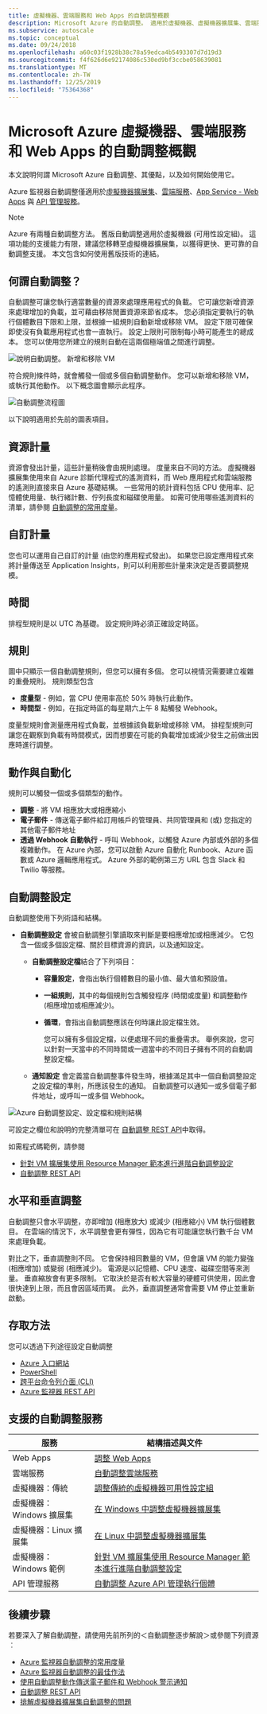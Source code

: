 ```yaml
---
title: 虛擬機器、雲端服務和 Web Apps 的自動調整概觀
description: Microsoft Azure 的自動調整。 適用於虛擬機器、虛擬機器擴展集、雲端服務和 Web 應用程式。
ms.subservice: autoscale
ms.topic: conceptual
ms.date: 09/24/2018
ms.openlocfilehash: a60c03f1928b38c78a59edca4b5493307d7d19d3
ms.sourcegitcommit: f4f626d6e92174086c530ed9bf3ccbe058639081
ms.translationtype: MT
ms.contentlocale: zh-TW
ms.lasthandoff: 12/25/2019
ms.locfileid: "75364368"
---
```

# <a name="overview-of-autoscale-in-microsoft-azure-virtual-machines-cloud-services-and-web-apps"></a>Microsoft Azure 虛擬機器、雲端服務和 Web Apps 的自動調整概觀
本文說明何謂 Microsoft Azure 自動調整、其優點，以及如何開始使用它。  

Azure 監視器自動調整僅適用於[虛擬機器擴展集](https://azure.microsoft.com/services/virtual-machine-scale-sets/)、[雲端服務](https://azure.microsoft.com/services/cloud-services/)、[App Service - Web Apps](https://azure.microsoft.com/services/app-service/web/) 與 [API 管理服務](https://docs.microsoft.com/azure/api-management/api-management-key-concepts)。

> [!NOTE]
> Azure 有兩種自動調整方法。 舊版自動調整適用於虛擬機器 (可用性設定組)。 這項功能的支援能力有限，建議您移轉至虛擬機器擴展集，以獲得更快、更可靠的自動調整支援。 本文包含如何使用舊版技術的連結。  
>
>

## <a name="what-is-autoscale"></a>何謂自動調整？
自動調整可讓您執行適當數量的資源來處理應用程式的負載。 它可讓您新增資源來處理增加的負載，並可藉由移除閒置資源來節省成本。 您必須指定要執行的執行個體數目下限和上限，並根據一組規則自動新增或移除 VM。 設定下限可確保即使沒有負載應用程式也會一直執行。 設定上限則可限制每小時可能產生的總成本。 您可以使用您所建立的規則自動在這兩個極端值之間進行調整。

 ![說明自動調整。 新增和移除 VM](./media/autoscale-overview/AutoscaleConcept.png)

符合規則條件時，就會觸發一個或多個自動調整動作。 您可以新增和移除 VM，或執行其他動作。 以下概念圖會顯示此程序。  

 ![自動調整流程圖](./media/autoscale-overview/Autoscale_Overview_v4.png)

以下說明適用於先前的圖表項目。   

## <a name="resource-metrics"></a>資源計量
資源會發出計量，這些計量稍後會由規則處理。 度量來自不同的方法。
虛擬機器擴展集使用來自 Azure 診斷代理程式的遙測資料，而 Web 應用程式和雲端服務的遙測則直接來自 Azure 基礎結構。 一些常用的統計資料包括 CPU 使用率、記憶體使用量、執行緒計數、佇列長度和磁碟使用量。 如需可使用哪些遙測資料的清單，請參閱 [自動調整的常用度量](../../azure-monitor/platform/autoscale-common-metrics.md)。

## <a name="custom-metrics"></a>自訂計量
您也可以運用自己自訂的計量 (由您的應用程式發出)。 如果您已設定應用程式來將計量傳送至 Application Insights，則可以利用那些計量來決定是否要調整規模。

## <a name="time"></a>時間
排程型規則是以 UTC 為基礎。 設定規則時必須正確設定時區。  

## <a name="rules"></a>規則
圖中只顯示一個自動調整規則，但您可以擁有多個。 您可以視情況需要建立複雜的重疊規則。  規則類型包含  

* **度量型** - 例如，當 CPU 使用率高於 50% 時執行此動作。
* **時間型** - 例如，在指定時區的每星期六上午 8 點觸發 Webhook。

度量型規則會測量應用程式負載，並根據該負載新增或移除 VM。 排程型規則可讓您在觀察到負載有時間模式，因而想要在可能的負載增加或減少發生之前做出因應時進行調整。  

## <a name="actions-and-automation"></a>動作與自動化
規則可以觸發一個或多個類型的動作。

* **調整** - 將 VM 相應放大或相應縮小
* **電子郵件** - 傳送電子郵件給訂用帳戶的管理員、共同管理員和 (或) 您指定的其他電子郵件地址
* **透過 Webhook 自動執行** - 呼叫 Webhook，以觸發 Azure 內部或外部的多個複雜動作。 在 Azure 內部，您可以啟動 Azure 自動化 Runbook、Azure 函數或 Azure 邏輯應用程式。 Azure 外部的範例第三方 URL 包含 Slack 和 Twilio 等服務。

## <a name="autoscale-settings"></a>自動調整設定
自動調整使用下列術語和結構。

- **自動調整設定** 會被自動調整引擎讀取來判斷是要相應增加或相應減少。 它包含一個或多個設定檔、關於目標資源的資訊，以及通知設定。

  - **自動調整設定檔**結合了下列項目：

    - **容量設定**，會指出執行個體數目的最小值、最大值和預設值。
    - **一組規則**，其中的每個規則包含觸發程序 (時間或度量) 和調整動作 (相應增加或相應減少)。
    - **循環**，會指出自動調整應該在何時讓此設定檔生效。

      您可以擁有多個設定檔，以便處理不同的重疊需求。 舉例來說，您可以針對一天當中的不同時間或一週當中的不同日子擁有不同的自動調整設定檔。

  - **通知設定** 會定義當自動調整事件發生時，根據滿足其中一個自動調整設定之設定檔的準則，所應該發生的通知。 自動調整可以通知一或多個電子郵件地址，或呼叫一或多個 Webhook。


![Azure 自動調整設定、設定檔和規則結構](./media/autoscale-overview/AzureResourceManagerRuleStructure3.png)

可設定之欄位和說明的完整清單可在 [自動調整 REST API](https://msdn.microsoft.com/library/dn931928.aspx)中取得。

如需程式碼範例，請參閱

* [針對 VM 擴展集使用 Resource Manager 範本進行進階自動調整設定](../../azure-monitor/platform/autoscale-virtual-machine-scale-sets.md)  
* [自動調整 REST API](https://msdn.microsoft.com/library/dn931953.aspx)

## <a name="horizontal-vs-vertical-scaling"></a>水平和垂直調整
自動調整只會水平調整，亦即增加 (相應放大) 或減少 (相應縮小) VM 執行個體數目。  在雲端的情況下，水平調整會更有彈性，因為它有可能讓您執行數千台 VM 來處理負載。

對比之下，垂直調整則不同。 它會保持相同數量的 VM，但會讓 VM 的能力變強 (相應增加) 或變弱 (相應減少)。 電源是以記憶體、CPU 速度、磁碟空間等來測量。 垂直縮放會有更多限制。 它取決於是否有較大容量的硬體可供使用，因此會很快達到上限，而且會因區域而異。 此外，垂直調整通常會需要 VM 停止並重新啟動。


## <a name="methods-of-access"></a>存取方法
您可以透過下列途徑設定自動調整

* [Azure 入口網站](../../azure-monitor/platform/autoscale-get-started.md)
* [PowerShell](../../azure-monitor/platform/powershell-quickstart-samples.md#create-and-manage-autoscale-settings)
* [跨平台命令列介面 (CLI)](../../azure-monitor/platform/cli-samples.md#autoscale)
* [Azure 監視器 REST API](https://msdn.microsoft.com/library/azure/dn931953.aspx)

## <a name="supported-services-for-autoscale"></a>支援的自動調整服務
| 服務 | 結構描述與文件 |
| --- | --- |
| Web Apps |[調整 Web Apps](../../azure-monitor/platform/autoscale-get-started.md) |
| 雲端服務 |[自動調整雲端服務](../../cloud-services/cloud-services-how-to-scale-portal.md) |
| 虛擬機器：傳統 |[調整傳統的虛擬機器可用性設定組](https://blogs.msdn.microsoft.com/kaevans/2015/02/20/autoscaling-azurevirtual-machines/) |
| 虛擬機器：Windows 擴展集 |[在 Windows 中調整虛擬機器擴展集](../../virtual-machine-scale-sets/tutorial-autoscale-powershell.md) |
| 虛擬機器：Linux 擴展集 |[在 Linux 中調整虛擬機器擴展集](../../virtual-machine-scale-sets/tutorial-autoscale-cli.md) |
| 虛擬機器：Windows 範例 |[針對 VM 擴展集使用 Resource Manager 範本進行進階自動調整設定](../../azure-monitor/platform/autoscale-virtual-machine-scale-sets.md) |
| API 管理服務|[自動調整 Azure API 管理執行個體](https://docs.microsoft.com/azure/api-management/api-management-howto-autoscale)

## <a name="next-steps"></a>後續步驟
若要深入了解自動調整，請使用先前所列的＜自動調整逐步解說＞或參閱下列資源︰

* [Azure 監視器自動調整的常用度量](../../azure-monitor/platform/autoscale-common-metrics.md)
* [Azure 監視器自動調整的最佳作法](../../azure-monitor/platform/autoscale-best-practices.md)
* [使用自動調整動作傳送電子郵件和 Webhook 警示通知](../../azure-monitor/platform/autoscale-webhook-email.md)
* [自動調整 REST API](https://msdn.microsoft.com/library/dn931953.aspx)
* [排解虛擬機器擴展集自動調整的問題](../../virtual-machine-scale-sets/virtual-machine-scale-sets-troubleshoot.md)

